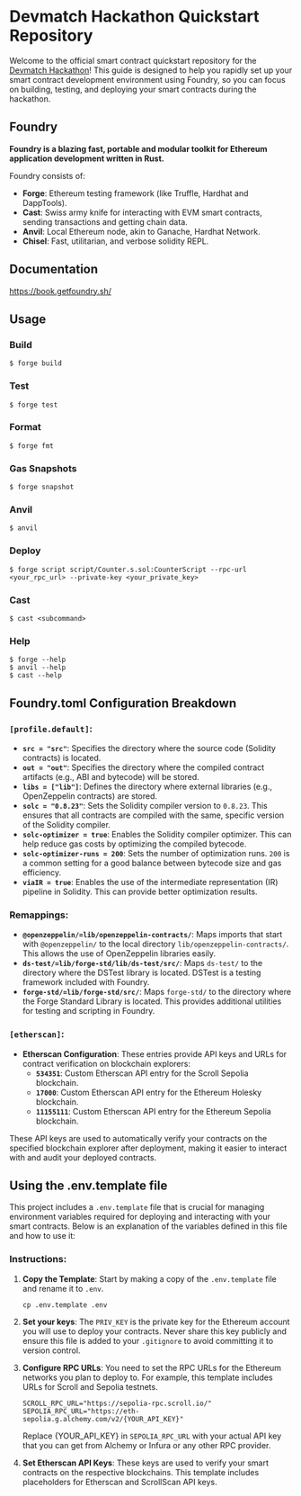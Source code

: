 # Devmatch Hackathon Quickstart Repository

Welcome to the official smart contract quickstart repository for the [Devmatch Hackathon](https://devmatch.apubcc.org)! This guide is designed to help you rapidly set up your smart contract development environment using Foundry, so you can focus on building, testing, and deploying your smart contracts during the hackathon.

## Foundry

**Foundry is a blazing fast, portable and modular toolkit for Ethereum application development written in Rust.**

Foundry consists of:

- **Forge**: Ethereum testing framework (like Truffle, Hardhat and DappTools).
- **Cast**: Swiss army knife for interacting with EVM smart contracts, sending transactions and getting chain data.
- **Anvil**: Local Ethereum node, akin to Ganache, Hardhat Network.
- **Chisel**: Fast, utilitarian, and verbose solidity REPL.

## Documentation

https://book.getfoundry.sh/

## Usage

### Build

```shell
$ forge build
```

### Test

```shell
$ forge test
```

### Format

```shell
$ forge fmt
```

### Gas Snapshots

```shell
$ forge snapshot
```

### Anvil

```shell
$ anvil
```

### Deploy

```shell
$ forge script script/Counter.s.sol:CounterScript --rpc-url <your_rpc_url> --private-key <your_private_key>
```

### Cast

```shell
$ cast <subcommand>
```

### Help

```shell
$ forge --help
$ anvil --help
$ cast --help
```

## Foundry.toml Configuration Breakdown

### `[profile.default]`:

- **`src = "src"`**: Specifies the directory where the source code (Solidity contracts) is located.
- **`out = "out"`**: Specifies the directory where the compiled contract artifacts (e.g., ABI and bytecode) will be stored.
- **`libs = ["lib"]`**: Defines the directory where external libraries (e.g., OpenZeppelin contracts) are stored.
- **`solc = "0.8.23"`**: Sets the Solidity compiler version to `0.8.23`. This ensures that all contracts are compiled with the same, specific version of the Solidity compiler.
- **`solc-optimizer = true`**: Enables the Solidity compiler optimizer. This can help reduce gas costs by optimizing the compiled bytecode.
- **`solc-optimizer-runs = 200`**: Sets the number of optimization runs. `200` is a common setting for a good balance between bytecode size and gas efficiency.
- **`viaIR = true`**: Enables the use of the intermediate representation (IR) pipeline in Solidity. This can provide better optimization results.

### Remappings:

- **`@openzeppelin/=lib/openzeppelin-contracts/`**: Maps imports that start with `@openzeppelin/` to the local directory `lib/openzeppelin-contracts/`. This allows the use of OpenZeppelin libraries easily.
- **`ds-test/=lib/forge-std/lib/ds-test/src/`**: Maps `ds-test/` to the directory where the DSTest library is located. DSTest is a testing framework included with Foundry.
- **`forge-std/=lib/forge-std/src/`**: Maps `forge-std/` to the directory where the Forge Standard Library is located. This provides additional utilities for testing and scripting in Foundry.

### `[etherscan]`:

- **Etherscan Configuration**: These entries provide API keys and URLs for contract verification on blockchain explorers:
  - **`534351`**: Custom Etherscan API entry for the Scroll Sepolia blockchain.
  - **`17000`**: Custom Etherscan API entry for the Ethereum Holesky blockchain.
  - **`11155111`**: Custom Etherscan API entry for the Ethereum Sepolia blockchain.

These API keys are used to automatically verify your contracts on the specified blockchain explorer after deployment, making it easier to interact with and audit your deployed contracts.

## Using the .env.template file

This project includes a `.env.template` file that is crucial for managing environment variables required for deploying and interacting with your smart contracts. Below is an explanation of the variables defined in this file and how to use it:

### Instructions:

1. **Copy the Template**: Start by making a copy of the `.env.template` file and rename it to `.env`.

   ```shell
   cp .env.template .env
   ```

2. **Set your keys**: The `PRIV_KEY` is the private key for the Ethereum account you will use to deploy your contracts. Never share this key publicly and ensure this file is added to your `.gitignore` to avoid committing it to version control.

3. **Configure RPC URLs**: You need to set the RPC URLs for the Ethereum networks you plan to deploy to. For example, this template includes URLs for Scroll and Sepolia testnets.

   ```
   SCROLL_RPC_URL="https://sepolia-rpc.scroll.io/"
   SEPOLIA_RPC_URL="https://eth-sepolia.g.alchemy.com/v2/{YOUR_API_KEY}"
   ```

   Replace {YOUR_API_KEY} in `SEPOLIA_RPC_URL` with your actual API key that you can get from Alchemy or Infura or any other RPC provider.

4. **Set Etherscan API Keys**: These keys are used to verify your smart contracts on the respective blockchains. This template includes placeholders for Etherscan and ScrollScan API keys.
